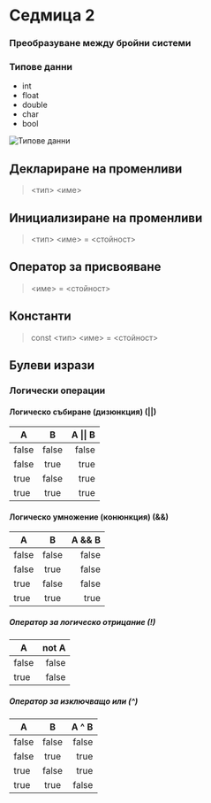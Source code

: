 # Седмица 2
### Преобразуване между бройни системи
### Типове данни
- int
- float
- double
- char
- bool

![Типове данни](https://i.imgur.com/n8xJIQc.png)
## Деклариране на променливи
> <тип> <име>
## Инициализиране на променливи
> <тип> <име> = <стойност>
## Оператор за присвояване
> <име> = <стойност>
## Константи
> const <тип> <име> = <стойност>
## Булеви изрази
### Логически операции
#### Логическо събиране (дизюнкция) (||)
| A     |   B   | A \|\| B |
| ----- | :---: | -------: |
| false | false |    false |
| false | true  |     true |
| true  | false |     true |
| true  | true  |     true |
#### Логическо умножение (конюнкция) (&&)
| A     |   B   | A && B |
| ----- | :---: | -----: |
| false | false |  false |
| false | true  |  false |
| true  | false |  false |
| true  | true  |   true |

##### Оператор за логическо отрицание (!)
| A     | not A |
| ----- | ----: |
| false | false |
| true  | false |

##### Оператор за изключващо или (^)
| A     |   B   | A ^ B |
| ----- | :---: | -----: |
| false | false |  false |
| false | true  |  true |
| true  | false |  true |
| true  | true  |   false |
